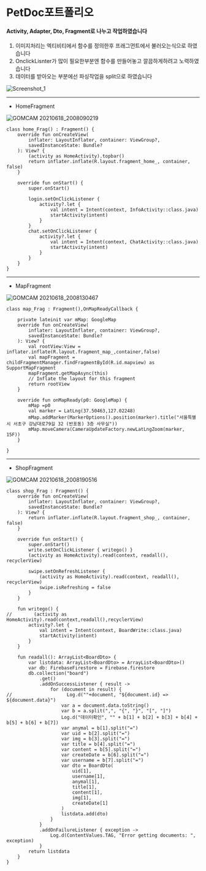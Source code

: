 # PetDoc포트폴리오

#### Activity, Adapter, Dto, Fragment로 나누고 작업하였습니다
1. 이미지처리는 엑티비티에서 함수를 정의한후 프래그먼트에서 불러오는식으로 하였습니다
2. OnclickLisnter가 많이 필요한부분엔 함수를 만들어놓고 깔끔하게하려고 노력하였습니다
3. 데이터를 받아오는 부분에선 파싱작업을 split으로 하였습니다

![Screenshot_1](https://user-images.githubusercontent.com/74043711/122727952-902fde80-d2b2-11eb-870b-104ec77f009c.png)

***
+ HomeFragment

![GOMCAM 20210618_2008090219](https://user-images.githubusercontent.com/74043711/122726492-02072880-d2b1-11eb-9d59-91cd5c9c21f5.png)
```
class home_Frag() : Fragment() {
    override fun onCreateView(
        inflater: LayoutInflater, container: ViewGroup?,
        savedInstanceState: Bundle?
    ): View? {
        (activity as HomeActivity).topbar()
        return inflater.inflate(R.layout.fragment_home_, container, false)
    }

    override fun onStart() {
        super.onStart()

        login.setOnClickListener {
            activity?.let {
                val intent = Intent(context, InfoActivity::class.java)
                startActivity(intent)
            }
        }
        chat.setOnClickListener {
            activity?.let {
                val intent = Intent(context, ChatActivity::class.java)
                startActivity(intent)
            }
        }
    }
}
```
***

+ MapFragment

![GOMCAM 20210618_2008130467](https://user-images.githubusercontent.com/74043711/122726644-2a8f2280-d2b1-11eb-99ad-9516e643b7da.png)
```
class map_Frag : Fragment(),OnMapReadyCallback {

    private lateinit var mMap: GoogleMap
    override fun onCreateView(
        inflater: LayoutInflater, container: ViewGroup?,
        savedInstanceState: Bundle?
    ): View? {
        val rootView:View = inflater.inflate(R.layout.fragment_map_,container,false)
        val mapFragment = childFragmentManager.findFragmentById(R.id.mapview) as SupportMapFragment
        mapFragment.getMapAsync(this)
        // Inflate the layout for this fragment
        return rootView
    }

    override fun onMapReady(p0: GoogleMap) {
        mMap =p0
        val marker = LatLng(37.50463,127.02248)
        mMap.addMarker(MarkerOptions().position(marker).title("서울특별시 서초구 강남대로79길 32 (반포동) 3층 사무실"))
        mMap.moveCamera(CameraUpdateFactory.newLatLngZoom(marker, 15F))
    }

}
```
***

+ ShopFragment

![GOMCAM 20210618_2008190516](https://user-images.githubusercontent.com/74043711/122726664-2d8a1300-d2b1-11eb-856a-0fd18ddc75ce.png)
```
class shop_Frag : Fragment() {
    override fun onCreateView(
        inflater: LayoutInflater, container: ViewGroup?,
        savedInstanceState: Bundle?
    ): View? {
        return inflater.inflate(R.layout.fragment_shop_, container, false)
    }

    override fun onStart() {
        super.onStart()
        write.setOnClickListener { writego() }
        (activity as HomeActivity).read(context, readall(), recyclerView)

        swipe.setOnRefreshListener {
            (activity as HomeActivity).read(context, readall(), recyclerView)
            swipe.isRefreshing = false
        }
    }

    fun writego() {
//        (activity as HomeActivity).read(context,readall(),recyclerView)
        activity?.let {
            val intent = Intent(context, BoardWrite::class.java)
            startActivity(intent)
        }
    }

    fun readall(): ArrayList<BoardDto> {
        var listdata: ArrayList<BoardDto> = ArrayList<BoardDto>()
        var db: FirebaseFirestore = Firebase.firestore
        db.collection("board")
            .get()
            .addOnSuccessListener { result ->
                for (document in result) {
//                    Log.d(""+document, "${document.id} => ${document.data}")
                    var a = document.data.toString()
                    var b = a.split(",", "{", "}", "[", "]")
                    Log.d("데이터확인", "" + b[1] + b[2] + b[3] + b[4] + b[5] + b[6] + b[7])
                    var anymal = b[1].split("=")
                    var uid = b[2].split("=")
                    var img = b[3].split("=")
                    var title = b[4].split("=")
                    var content = b[5].split("=")
                    var createDate = b[6].split("=")
                    var username = b[7].split("=")
                    var dto = BoardDto(
                        uid[1],
                        username[1],
                        anymal[1],
                        title[1],
                        content[1],
                        img[1],
                        createDate[1]
                    )
                    listdata.add(dto)
                }
            }
            .addOnFailureListener { exception ->
                Log.d(ContentValues.TAG, "Error getting documents: ", exception)
            }
        return listdata
    }
}
```
